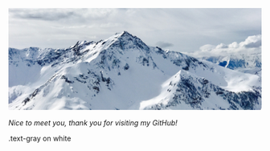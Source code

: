 ![Header](222.jpg)

*Nice to meet you, thank you for visiting my GitHub!*

<div class="text-gray mb-2">
  .text-gray on white
</div>
